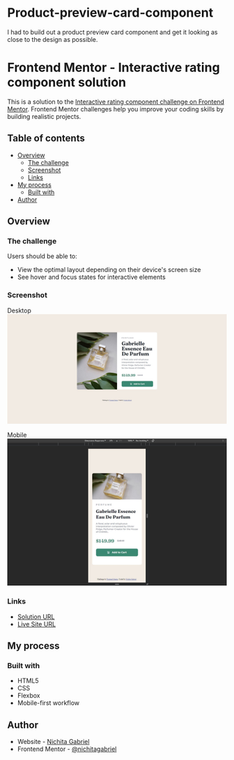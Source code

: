 # Product-preview-card-component
I had to build out a product preview card component and get it looking as close to the design as possible.

# Frontend Mentor - Interactive rating component solution

This is a solution to the [Interactive rating component challenge on Frontend Mentor](https://www.frontendmentor.io/challenges/interactive-rating-component-koxpeBUmI). Frontend Mentor challenges help you improve your coding skills by building realistic projects. 

## Table of contents

- [Overview](#overview)
  - [The challenge](#the-challenge)
  - [Screenshot](#screenshot)
  - [Links](#links)
- [My process](#my-process)
  - [Built with](#built-with)
- [Author](#author)

## Overview

### The challenge

Users should be able to:

- View the optimal layout depending on their device's screen size
- See hover and focus states for interactive elements

### Screenshot

Desktop
<img src="images\screenshot-desktop-version.JPG" alt="Desktop Version" width="1024"/>

Mobile
<img src="images\screenshot-mobile-version.JPG" alt="Mobile Version" width="1024"/>

### Links

- [Solution URL](https://github.com/NichitaGabriel/Product-preview-card-component)
- [Live Site URL](https://nichitagabriel.github.io/Product-preview-card-component/)

## My process

### Built with

- HTML5
- CSS
- Flexbox
- Mobile-first workflow

## Author

- Website - [Nichita Gabriel](https://github.com/NichitaGabriel)
- Frontend Mentor - [@nichitagabriel](https://www.frontendmentor.io/profile/NichitaGabriel)
